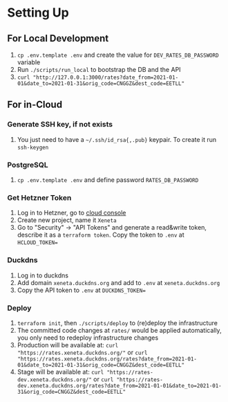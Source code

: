 # Setting Up

## For Local Development
1. `cp .env.template .env` and create the value for `DEV_RATES_DB_PASSWORD` variable
2. Run `./scripts/run_local` to bootstrap the DB and the API
3. `curl "http://127.0.0.1:3000/rates?date_from=2021-01-01&date_to=2021-01-31&orig_code=CNGGZ&dest_code=EETLL"`

## For in-Cloud

### Generate SSH key, if not exists
1. You just need to have a `~/.ssh/id_rsa{,.pub}` keypair. To create it run `ssh-keygen`

### PostgreSQL
1. `cp .env.template .env` and define password `RATES_DB_PASSWORD`

### Get Hetzner Token
1. Log in to Hetzner, go to [cloud console](https://console.hetzner.cloud)
2. Create new project, name it `Xeneta`
3. Go to "Security" -> "API Tokens" and generate a read&write token, describe it as a `terraform token`. Copy the token to `.env` at `HCLOUD_TOKEN=`

### Duckdns
1. Log in to duckdns
2. Add domain `xeneta.duckdns.org` and add to `.env` at `xeneta.duckdns.org`
3. Copy the API token to `.env` at `DUCKDNS_TOKEN=`

### Deploy
1. `terraform init`, then `./scripts/deploy` to (re)deploy the infrastructure
2. The committed code changes at `rates/` would be applied automatically, you only need to redeploy infrastructure changes
3. Production will be available at: `curl "https://rates.xeneta.duckdns.org/"` or `curl "https://rates.xeneta.duckdns.org/rates?date_from=2021-01-01&date_to=2021-01-31&orig_code=CNGGZ&dest_code=EETLL"`
3. Stage will be available at: `curl "https://rates-dev.xeneta.duckdns.org/"` or `curl "https://rates-dev.xeneta.duckdns.org/rates?date_from=2021-01-01&date_to=2021-01-31&orig_code=CNGGZ&dest_code=EETLL"`
